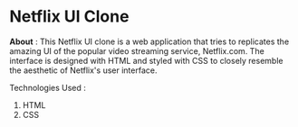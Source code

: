 # Netflix UI Clone

<b>About</b> : This Netflix UI clone is a web application that tries to replicates the amazing UI of the popular video streaming service, Netflix.com. The interface is designed with HTML and styled with CSS to closely resemble the aesthetic of Netflix's user interface. 

Technologies Used :

1) HTML
2) CSS

